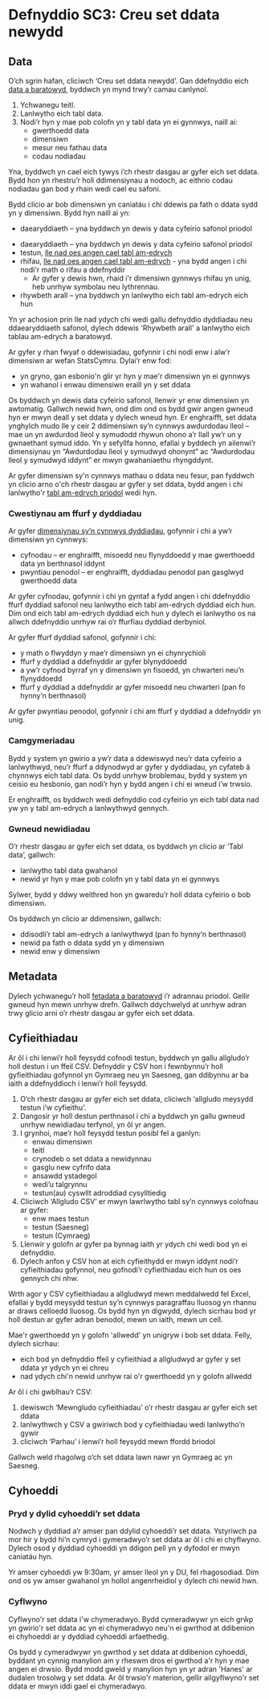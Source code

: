 # Defnyddio SC3: Creu set ddata newydd

## Data

O’ch sgrin hafan, cliciwch ‘Creu set ddata newydd’. Gan ddefnyddio eich [data a baratowyd](Data-preparation-‐-New-datasets#guidance-tablau-data), byddwch yn mynd trwy’r camau canlynol.

1. Ychwanegu teitl.
2. Lanlwytho eich tabl data.
3. Nodi’r hyn y mae pob colofn yn y tabl data yn ei gynnwys, naill ai:
   - gwerthoedd data
   - dimensiwn
   - mesur neu fathau data
   - codau nodiadau

Yna, byddwch yn cael eich tywys i’ch rhestr dasgau ar gyfer eich set ddata. Bydd hon yn rhestru’r holl ddimensiynau a nodoch, ac eithrio codau nodiadau gan bod y rhain wedi cael eu safoni.

Bydd clicio ar bob dimensiwn yn caniatáu i chi ddewis pa fath o ddata sydd yn y dimensiwn. Bydd hyn naill ai yn:

<!-- - dyddiadau – yna byddwch yn ateb cwestiynau am ffurf y dyddiad a ddefnyddiwyd, neu byddwch yn lanlwytho eich tabl am-edrych eich hun os bydd angen -->
- daearyddiaeth – yna byddwch yn dewis y data cyfeirio safonol priodol
<!-- - dyddiadau – yna byddwch yn ateb cwestiynau am ffurf y dyddiad a ddefnyddiwyd, neu byddwch yn lanlwytho eich tabl am-edrych eich hun os bydd angen -->
- daearyddiaeth – yna byddwch yn dewis y data cyfeirio safonol priodol
- testun, [lle nad oes angen cael tabl am-edrych](Data-preparation-‐-New-datasets#guidance-dimensiynau-sy'n-cynnwys-testun-neu-rifau-lle-nad-oes-gofyn-cael-tabl-am-edrych)
- rhifau, [lle nad oes angen cael tabl am-edrych](Data-preparation-‐-New-datasets#guidance-dimensiynau-sy'n-cynnwys-testun-neu-rifau-lle-nad-oes-gofyn-cael-tabl-am-edrych) - yna bydd angen i chi nodi'r math o rifau a ddefnyddir
  - Ar gyfer y dewis hwn, rhaid i'r dimensiwn gynnwys rhifau yn unig, heb unrhyw symbolau neu lythrennau.
- rhywbeth arall – yna byddwch yn lanlwytho eich tabl am-edrych eich hun

Yn yr achosion prin lle nad ydych chi wedi gallu defnyddio dyddiadau neu ddaearyddiaeth safonol, dylech ddewis 'Rhywbeth arall' a lanlwytho eich tablau am-edrych a baratowyd.

Ar gyfer y rhan fwyaf o ddewisiadau, gofynnir i chi nodi enw i alw’r dimensiwn ar wefan StatsCymru. Dylai’r enw fod:

- yn gryno, gan esbonio'n glir yr hyn y mae'r dimensiwn yn ei gynnwys
- yn wahanol i enwau dimensiwn eraill yn y set ddata

Os byddwch yn dewis data cyfeirio safonol, llenwir yr enw dimensiwn yn awtomatig. Gallwch newid hwn, ond dim ond os bydd gwir angen gwneud hyn er mwyn deall y set ddata y dylech wneud hyn. Er enghraifft, set ddata ynghylch mudo lle y ceir 2 ddimensiwn sy’n cynnwys awdurdodau lleol – mae un yn awdurdod lleol y symudodd rhywun ohono a’r llall yw’r un y gwnaethant symud iddo. Yn y sefyllfa honno, efallai y byddech yn ailenwi’r dimensiynau yn “Awdurdodau lleol y symudwyd ohonynt” ac “Awdurdodau lleol y symudwyd iddynt” er mwyn gwahaniaethu rhyngddynt.

Ar gyfer dimensiwn sy'n cynnwys mathau o ddata neu fesur, pan fyddwch yn clicio arno o'ch rhestr dasgau ar gyfer y set ddata, bydd angen i chi lanlwytho'r [tabl am-edrych priodol](Data-preparation-‐-New-datasets#guidance-mathau-data-neu-fesur) wedi hyn.

### Cwestiynau am ffurf y dyddiadau

Ar gyfer [dimensiynau sy’n cynnwys dyddiadau](Data-preparation-‐-New-datasets#guidance-fformatio-dyddiadau), gofynnir i chi a yw’r dimensiwn yn cynnwys:

- cyfnodau – er enghraifft, misoedd neu flynyddoedd y mae gwerthoedd data yn berthnasol iddynt
- pwyntiau penodol – er enghraifft, dyddiadau penodol pan gasglwyd gwerthoedd data

Ar gyfer cyfnodau, gofynnir i chi yn gyntaf a fydd angen i chi ddefnyddio ffurf dyddiad safonol neu lanlwytho eich tabl am-edrych dyddiad eich hun. Dim ond eich tabl am-edrych dyddiad eich hun y dylech ei lanlwytho os na allwch ddefnyddio unrhyw rai o’r ffurfiau dyddiad derbyniol.

Ar gyfer ffurf dyddiad safonol, gofynnir i chi:

- y math o flwyddyn y mae’r dimensiwn yn ei chynrychioli
- ffurf y dyddiad a ddefnyddir ar gyfer blynyddoedd
- a yw’r cyfnod byrraf yn y dimensiwn yn fisoedd, yn chwarteri neu’n flynyddoedd
- ffurf y dyddiad a ddefnyddir ar gyfer misoedd neu chwarteri (pan fo hynny’n berthnasol)

Ar gyfer pwyntiau penodol, gofynnir i chi am ffurf y dyddiad a ddefnyddir yn unig.

### Camgymeriadau

Bydd y system yn gwirio a yw’r data a ddewiswyd neu’r data cyfeirio a lanlwythwyd, neu’r ffurf a ddynodwyd ar gyfer y dyddiadau, yn cyfateb â chynnwys eich tabl data. Os bydd unrhyw broblemau, bydd y system yn ceisio eu hesbonio, gan nodi’r hyn y bydd angen i chi ei wneud i’w trwsio.

Er enghraifft, os byddwch wedi defnyddio cod cyfeirio yn eich tabl data nad yw yn y tabl am-edrych a lanlwythwyd gennych.

### Gwneud newidiadau

O’r rhestr dasgau ar gyfer eich set ddata, os byddwch yn clicio ar ‘Tabl data’, gallwch:

- lanlwytho tabl data gwahanol
- newid yr hyn y mae pob colofn yn y tabl data yn ei gynnwys

Sylwer, bydd y ddwy weithred hon yn gwaredu’r holl ddata cyfeirio o bob dimensiwn.

Os byddwch yn clicio ar ddimensiwn, gallwch:

- ddisodli’r tabl am-edrych a lanlwythwyd (pan fo hynny’n berthnasol)
- newid pa fath o ddata sydd yn y dimensiwn
- newid enw y dimensiwn

## Metadata

Dylech ychwanegu’r holl [fetadata a baratowyd](Data-preparation-‐-New-datasets#guidance-metadata) i’r adrannau priodol. Gellir gwneud hyn mewn unrhyw drefn. Gallwch ddychwelyd at unrhyw adran trwy glicio arni o’r rhestr dasgau ar gyfer eich set ddata.

## Cyfieithiadau

Ar ôl i chi lenwi’r holl feysydd cofnodi testun, byddwch yn gallu allgludo’r holl destun i un ffeil CSV. Defnyddir y CSV hon i fewnbynnu’r holl gyfieithiadau gofynnol yn Gymraeg neu yn Saesneg, gan ddibynnu ar ba iaith a ddefnyddioch i lenwi’r holl feysydd.

1. O’ch rhestr dasgau ar gyfer eich set ddata, cliciwch ‘allgludo meysydd testun i’w cyfieithu’.
2. Dangosir yr holl destun perthnasol i chi a byddwch yn gallu gwneud unrhyw newidiadau terfynol, yn ôl yr angen.
3. I grynhoi, mae’r holl feysydd testun posibl fel a ganlyn:
   - enwau dimensiwn
   - teitl
   - crynodeb o set ddata a newidynnau
   - gasglu new cyfrifo data
   - ansawdd ystadegol
   - wedi’u talgrynnu
   - testun(au) cyswllt adroddiad cysylltiedig
4. Cliciwch ‘Allgludo CSV’ er mwyn lawrlwytho tabl sy’n cynnwys colofnau ar gyfer:
   - enw maes testun
   - testun (Saesneg)
   - testun (Cymraeg)
5. Llenwir y golofn ar gyfer pa bynnag iaith yr ydych chi wedi bod yn ei defnyddio.
6. Dylech anfon y CSV hon at eich cyfieithydd er mwyn iddynt nodi’r cyfieithiadau gofynnol, neu gofnodi’r cyfieithiadau eich hun os oes gennych chi nhw.

Wrth agor y CSV cyfieithiadau a allgludwyd mewn meddalwedd fel Excel, efallai y bydd meysydd testun sy’n cynnwys paragraffau lluosog yn rhannu ar draws celloedd lluosog. Os bydd hyn yn digwydd, dylech sicrhau bod yr holl destun ar gyfer adran benodol, mewn un iaith, mewn un cell.

Mae'r gwerthoedd yn y golofn 'allwedd' yn unigryw i bob set ddata. Felly, dylech sicrhau:

- eich bod yn defnyddio ffeil y cyfieithiad a allgludwyd ar gyfer y set ddata yr ydych yn ei chreu
- nad ydych chi'n newid unrhyw rai o'r gwerthoedd yn y golofn allwedd

Ar ôl i chi gwblhau’r CSV:

1. dewiswch ‘Mewngludo cyfieithiadau’ o’r rhestr dasgau ar gyfer eich set ddata
2. lanlwythwch y CSV a gwiriwch bod y cyfieithiadau wedi lanlwytho’n gywir
3. cliciwch ‘Parhau’ i lenwi’r holl feysydd mewn ffordd briodol

Gallwch weld rhagolwg o’ch set ddata lawn nawr yn Gymraeg ac yn Saesneg.

## Cyhoeddi

### Pryd y dylid cyhoeddi’r set ddata

Nodwch y dyddiad a’r amser pan ddylid cyhoeddi’r set ddata. Ystyriwch pa mor hir y bydd hi’n cymryd i gymeradwyo’r set ddata ar ôl i chi ei chyflwyno. Dylech osod y dyddiad cyhoeddi yn ddigon pell yn y dyfodol er mwyn caniatáu hyn.

Yr amser cyhoeddi yw 9:30am, yr amser lleol yn y DU, fel rhagosodiad. Dim ond os yw amser gwahanol yn hollol angenrheidiol y dylech chi newid hwn.

### Cyflwyno

Cyflwyno'r set ddata i'w chymeradwyo. Bydd cymeradwywr yn eich grŵp yn gwirio'r set ddata ac yn ei chymeradwyo neu'n ei gwrthod at ddibenion ei chyhoeddi ar y dyddiad cyhoeddi arfaethedig.

Os bydd y cymeradwywr yn gwrthod y set ddata at ddibenion cyhoeddi, byddant yn cynnig manylion am y rheswm dros ei gwrthod a'r hyn y mae angen ei drwsio. Bydd modd gweld y manylion hyn yn yr adran 'Hanes' ar dudalen trosolwg y set ddata. Ar ôl trwsio'r materion, gellir ailgyflwyno'r set ddata er mwyn iddi gael ei chymeradwyo.

